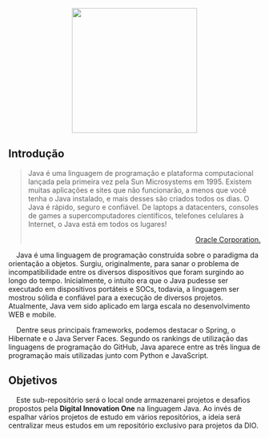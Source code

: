 <p align="center"><a href="https://www.java.com/" float="right"><img src="https://s2.glbimg.com/q-0B1SbZWYgxxnLwsf6dbXgivj4=/696x390/smart/filters:cover():strip_icc()/i.s3.glbimg.com/v1/AUTH_08fbf48bc0524877943fe86e43087e7a/internal_photos/bs/2021/P/f/y52r4ySZWLkJjEhKLhgw/2014-11-14-java-logo.jpg" width="250px"/></a></p>

## Introdução 

> <p>Java é uma linguagem de programação e plataforma computacional lançada pela primeira vez pela Sun Microsystems em 1995. Existem muitas aplicações e sites que não funcionarão, a menos que você tenha o Java instalado, e mais desses são criados todos os dias. O Java é rápido, seguro e confiável. De laptops a datacenters, consoles de games a supercomputadores científicos, telefones celulares à Internet, o Java está em todos os lugares!</p> <p align="right"><a href="https://www.java.com/pt-BR/download/help/whatis_java.html">Oracle Corporation.</a></p>

<p>&nbsp;&nbsp;&nbsp;&nbsp;Java é uma linguagem de programação construída sobre o paradigma da orientação a objetos. Surgiu, originalmente, para sanar o problema de incompatibilidade entre os diversos dispositivos que foram surgindo ao longo do tempo. Inicialmente, o intuito era que o Java pudesse ser executado em dispositivos portáteis e SOCs, todavia, a linguagem ser mostrou sólida e confiável para a execução de diversos projetos. Atualmente, Java vem sido aplicado em larga escala no desenvolvimento WEB e mobile.</p>

<p>&nbsp;&nbsp;&nbsp;&nbsp;Dentre seus principais frameworks, podemos destacar o Spring, o Hibernate e o Java Server Faces. Segundo os rankings de utilização das linguagens de programação do GitHub, Java aparece entre as três lingua de programação mais utilizadas junto com Python e JavaScript.</p>

## Objetivos

<p>&nbsp;&nbsp;&nbsp;&nbsp;Este sub-repositório será o local onde armazenarei projetos e desafios propostos pela <b>Digital Innovation One</b> na linguagem Java. Ao invés de espalhar vários projetos de estudo em vários repositórios, a ideia será centralizar meus estudos em um repositório exclusivo para projetos da DIO.</p>
